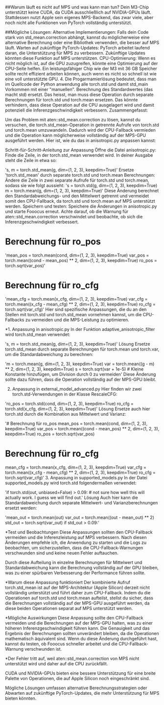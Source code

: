 ##Warum läuft es nicht auf MPS und was kann man tun?
Dein M3-Chip unterstützt keine CUDA, da CUDA ausschließlich auf NVIDIA-GPUs läuft. Stattdessen nutzt Apple sein eigenes MPS-Backend, das zwar viele, aber noch nicht alle Funktionen von PyTorch vollständig unterstützt.

##Mögliche Lösungen:
Alternative Implementierungen: Falls dein Code stark von std_mean.correction abhängt, kannst du möglicherweise eine alternative Berechnung oder eine Bibliothek verwenden, die besser auf MPS läuft.
Warten auf zukünftige PyTorch-Updates: PyTorch arbeitet laufend daran, die Unterstützung für MPS zu verbessern. Zukünftige Updates könnten diese Funktion auf MPS unterstützen.
CPU-Optimierung: Wenn es nicht möglich ist, auf die GPU zuzugreifen, könnte eine Optimierung auf der CPU-Seite helfen. Ein leistungsfähiger Chip wie der M3 mit 36 GB Speicher sollte recht effizient arbeiten können, auch wenn es nicht so schnell ist wie eine voll unterstützte GPU.
4. Die Progarmamierlösung bedeutet, dass man im Quellcode der Python anwendung alle torch.std  und damit std_main Vorkommen mit einer "manuellen". Berechnung des Standardwertes (das macht std) ersetzt. Das heisst, man muss diese Operation durch separate Berechnungen für torch.std und torch.mean ersetzen. Das könnte verhindern, dass diese Operation auf die CPU ausgelagert wird und damit potenziell die Inferenzgeschwindigkeit verbessern.
Zusammengefasst:

Um das Problem mit aten::std_mean.correction zu lösen, kannst du versuchen, die torch.std_mean-Operation in getrennte Aufrufe von torch.std und torch.mean umzuwandeln. Dadurch wird der CPU-Fallback vermieden und die Operation kann möglicherweise vollständig auf der MPS-GPU ausgeführt werden. Hier ist, wie du das in anisotropic.py anpassen kannst:

Schritt-für-Schritt-Anleitung zur Anpassung
Öffne die Datei anisotropic.py:
Finde die Zeile, in der torch.std_mean verwendet wird. In deiner Ausgabe steht die Zeile in etwa so:

's, m = torch.std_mean(g, dim=(1, 2, 3), keepdim=True)'
Ersetze 'torch.std_mean' durch separate torch.std und torch.mean Berechnungen:
Ändere die Zeile in zwei separate Aufrufe für torch.std und torch.mean, sodass sie wie folgt aussieht:
's = torch.std(g, dim=(1, 2, 3), keepdim=True)
m = torch.mean(g, dim=(1, 2, 3), keepdim=True)'
Diese Änderung berechnet den Standardabweichungs- und den Mittelwert getrennt und vermeidet somit den CPU-Fallback, da torch.std und torch.mean auf MPS unterstützt werden.
Speichern und testen:
Speichere die Änderungen in anisotropic.py und starte Fooocus erneut.
Achte darauf, ob die Warnung für aten::std_mean.correction verschwindet und beobachte, ob sich die Inferenzgeschwindigkeit verbessert.
# Berechnung für ro_pos
'mean_pos = torch.mean(cond, dim=(1, 2, 3), keepdim=True)
var_pos = torch.mean((cond - mean_pos) ** 2, dim=(1, 2, 3), keepdim=True)
ro_pos = torch.sqrt(var_pos)'
# Berechnung für ro_cfg
'mean_cfg = torch.mean(x_cfg, dim=(1, 2, 3), keepdim=True)
var_cfg = torch.mean((x_cfg - mean_cfg) ** 2, dim=(1, 2, 3), keepdim=True)
ro_cfg = torch.sqrt(var_cfg)'
Hier sind spezifische Anpassungen, die du an den Stellen mit torch.std und torch.std_mean vornehmen kannst, um die CPU-Fallbacks zu vermeiden und die MPS-Leistung zu optimieren.

*1. Anpassung in anisotropic.py
In der Funktion adaptive_anisotropic_filter wird torch.std_mean verwendet:

's, m = torch.std_mean(g, dim=(1, 2, 3), keepdim=True)'
Lösung
Ersetze torch.std_mean durch separate Berechnungen für torch.mean und torch.var, um die Standardabweichung zu berechnen:

'm = torch.mean(g, dim=(1, 2, 3), keepdim=True)
var = torch.mean((g - m) ** 2, dim=(1, 2, 3), keepdim=True)
s = torch.sqrt(var + 1e-5)  # Kleine Konstante hinzufügen, um Division durch 0 zu vermeiden'
Diese Änderung sollte dazu führen, dass die Operation vollständig auf der MPS-GPU bleibt.

2. Anpassung in external_model_advanced.py
Hier finden wir zwei torch.std-Verwendungen in der Klasse RescaleCFG:

'ro_pos = torch.std(cond, dim=(1, 2, 3), keepdim=True)
ro_cfg = torch.std(x_cfg, dim=(1, 2, 3), keepdim=True)'
Lösung
Ersetze auch hier torch.std durch die Kombination aus Mittelwert und Varianz:

'# Berechnung für ro_pos
mean_pos = torch.mean(cond, dim=(1, 2, 3), keepdim=True)
var_pos = torch.mean((cond - mean_pos) ** 2, dim=(1, 2, 3), keepdim=True)
ro_pos = torch.sqrt(var_pos)
# Berechnung für ro_cfg
mean_cfg = torch.mean(x_cfg, dim=(1, 2, 3), keepdim=True)
var_cfg = torch.mean((x_cfg - mean_cfg) ** 2, dim=(1, 2, 3), keepdim=True)
ro_cfg = torch.sqrt(var_cfg)'
3. Anpassung in supported_models.py
In der Datei supported_models.py wird torch.std folgendermaßen verwendet:

'if torch.std(out, unbiased=False) > 0.09:  # not sure how well this will actually work. I guess we will find out.'
Lösung
Auch hier kann die Standardabweichung durch separate Mittelwert- und Varianzberechnungen ersetzt werden:

'mean_out = torch.mean(out)
var_out = torch.mean((out - mean_out) ** 2)
std_out = torch.sqrt(var_out)
if std_out > 0.09:'

*Test und Beobachtungen
Diese Anpassungen sollten den CPU-Fallback vermeiden und die Inferenzleistung auf MPS verbessern. Nach diesen Änderungen empfehle ich, die Anwendung zu starten und die Logs zu beobachten, um sicherzustellen, dass die CPU-Fallback-Warnungen verschwunden sind und keine neuen Fehler auftauchen.

Durch diese Aufteilung in einzelne Berechnungen für Mittelwert und Standardabweichung kann die Berechnung vollständig auf der GPU bleiben, was zu einer spürbaren Verbesserung der Performance führen sollte.

*Warum diese Anpassung funktioniert
Der kombinierte Aufruf torch.std_mean ist auf der MPS-Architektur (Apple Silicon) derzeit nicht vollständig unterstützt und führt daher zum CPU-Fallback. Indem du die Operationen auf torch.std und torch.mean aufteilst, stellst du sicher, dass die Berechnungen vollständig auf der MPS-GPU ausgeführt werden, da diese beiden Operationen separat auf MPS unterstützt werden.

*Mögliche Auswirkungen
Diese Anpassung sollte den CPU-Fallback vermeiden und die Berechnungen auf der MPS-GPU halten, was zu einer höheren Inferenzgeschwindigkeit führen kann.
Die Genauigkeit und das Ergebnis der Berechnungen sollten unverändert bleiben, da die Operationen mathematisch äquivalent sind.
Wenn du diese Änderung durchgeführt hast, kannst du testen, ob Fooocus schneller arbeitet und die CPU-Fallback-Warnung verschwunden ist.

 
*Der Fehler tritt auf, weil aten::std_mean.correction von MPS nicht unterstützt wird und daher auf die CPU zurückfällt.
 
CUDA und NVIDIA-GPUs bieten eine bessere Unterstützung für eine breite Palette von Operationen, die auf Apple Silicon noch eingeschränkt sind.
 
Mögliche Lösungen umfassen alternative Berechnungsstrategien oder Abwarten auf zukünftige PyTorch-Updates, die mehr Unterstützung für MPS bieten könnten.

